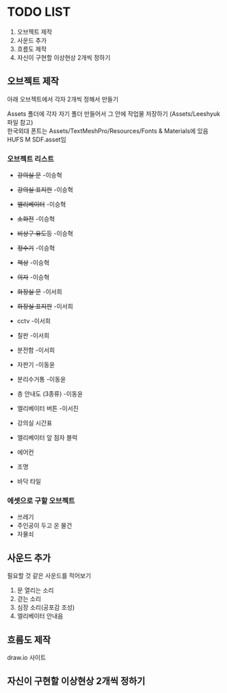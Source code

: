 # TODO LIST
1. 오브젝트 제작
2. 사운드 추가
3. 흐름도 제작
4. 자신이 구현할 이상현상 2개씩 정하기

## 오브젝트 제작
아래 오브젝트에서 각자 2개씩 정해서 만들기

Assets 폴더에 각자 자기 폴더 만들어서 그 안에 작업물 저장하기 (Assets/Leeshyuk 파일 참고)   
한국외대 폰트는 Assets/TextMeshPro/Resources/Fonts & Materials에 있음   
HUFS M SDF.asset임

### 오브젝트 리스트
* ~~강의실 문~~ -이승혁
* ~~강의실 표지판~~ -이승혁
* ~~엘리베이터~~ -이승혁
* ~~소화전~~ -이승혁
* ~~비상구 유도등~~ -이승혁
* ~~정수기~~ -이승혁
* ~~책상~~ -이승혁
* ~~의자~~ -이승혁
* ~~화장실 문~~ -이서희
* ~~화장실 표지판~~ -이서희
* cctv -이서희
* 칠판 -이서희
* 분전함 -이서희
* 자판기 -이동윤
* 분리수거통 -이동윤
* 층 안내도 (3종류) -이동윤
* 엘리베이터 버튼 -이서진   

* 강의실 시간표
* 엘리베이터 앞 점자 블럭
* 에어컨
* 조명
* 바닥 타일

### 에셋으로 구할 오브젝트
* 쓰레기
* 주인공이 두고 온 물건
* 자물쇠

## 사운드 추가
필요할 것 같은 사운드를 적어보기   

1. 문 열리는 소리
2. 걷는 소리
3. 심장 소리(공포감 조성)
4. 엘리베이터 안내음

## 흐름도 제작
draw.io 사이트


## 자신이 구현할 이상현상 2개씩 정하기
